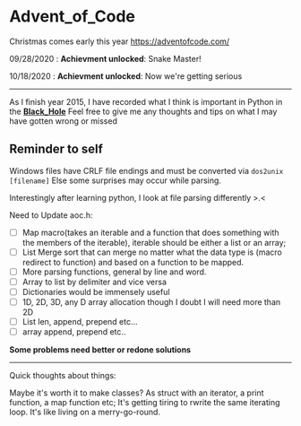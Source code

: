 # Advent_of_Code
Christmas comes early this year
https://adventofcode.com/

09/28/2020 : **Achievment unlocked**: Snake Master!

10/18/2020 : **Achievment unlocked**: Now we're getting serious

---

As I finish year 2015, I have recorded what I think is important in Python in the **[Black_Hole][0]**
Feel free to give me any thoughts and tips on what I may have gotten wrong or missed

## Reminder to self

Windows files have CRLF file endings and must be converted via `dos2unix [filename]`
Else some surprises may occur while parsing.

Interestingly after learning python, I look at file parsing differently >.<

Need to Update aoc.h:


 - [ ] Map macro(takes an iterable and a function that does something with the members of the iterable), iterable should be either a list or an array;
 - [ ] List Merge sort that can merge no matter what the data type is (macro redirect to function) and based on a function to be mapped.
 - [ ] More parsing functions, general by line and word.
 - [ ] Array to list by delimiter and vice versa
 - [ ] Dictionaries would be immensely useful
 - [ ] 1D, 2D, 3D, any D array allocation though I doubt I will need more than 2D
 - [ ] List len, append, prepend etc...
 - [ ] array append, prepend etc..

**Some problems need better or redone solutions**

---
Quick thoughts about things:

Maybe it's worth it to make classes? As struct with an iterator, a print function, a map function etc; It's getting tiring to rwrite the same iterating loop. It's like living on a merry-go-round.

[0]:https://github.com/FlavorlessQuark/Black_Hole/tree/master/Quarks
